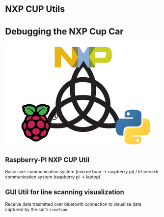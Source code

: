 # NXP CUP Utils

# Debugging the NXP Cup Car

![](assets/the_trifecta.png)

## Raspberry-PI NXP CUP Util

Basic `uart` communication system (microe boar -> raspberry pi) / `bluetooth` communication system (raspberry pi -> laptop).

## GUI Util for line scanning visualization

Receive data trasmitted over bluetooth connection to visualize data captured by the car's `LineScan`.
